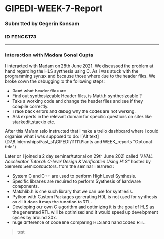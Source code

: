 # GIPEDI-WEEK-7-Report
### Submitted by Gegerin Konsam
### ID FENGS173
- -----------------
### Interaction with Madam Sonal Gupta
I interacted with Madam on 28th June 2021. We discussed the problem at hand regarding the HLS synthesis using C. As i was stuck with the programming syntax and because those where due to the header files. We broke down the debugging to the following steps:
- Read what header files are.
- Find out synthesizeable Header files, is Math.h synthesizeable ?
- Take a working code and change the header files and see if they compile correctly.
- Trace back errors and debug why the codes are not working.
- Ask experts in the relevant domain for specific questions on sites like stackedit,stackio etc.

After this Ma'am aslo instructed that i make a trello dashboard where i could organise what i was supposed to do:
![Alt text](D:\8.Internships\Fast_sf\GIPEDI\11111.Plants and WEEK_reports "Optional title")

Later on I joined a 2 day seminar/tutorial on 29th June 2021 called _"AI/ML Accelerator Tutorial: C-level Design & Verification Using HLS"_ hosted by Siemens Semiconductors.
from the seminar i leanred :
- System C and C++ are used to perform High Level Synthesis.
- Specific libraries are required to perform Synthesis of hardware components.
- Matchlib.h is one such library that we can use for syntnesis.
- Python with Custom Packages generating HDL is not used for synthesis as all it does it map the function to RTL.
- Developing our own C algorithm and optimizing it is the goal of HLS as the generated RTL will be optimised and it would speed up development cycles by around 30x.
- huge difference of code line comparing HLS and hand coded RTL. 


> test
